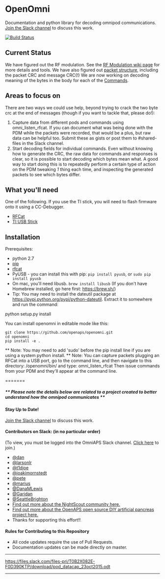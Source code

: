 # OpenOmni
Documentation and python library for decoding omnipod communications. [Join the Slack channel](https://omniaps.slack.com/) to discuss this work.

[![Build Status](https://travis-ci.org/openaps/openomni.svg?branch=master)](https://travis-ci.org/openaps/openomni)

## Current Status

We have figured out the RF modulation. See the [RF Modulation wiki page](https://github.com/openaps/openomni/wiki/RF-Modulation) for more details and tools.  We have also figured out [packet structure](https://github.com/openaps/openomni/tree/master/packets), including the packet CRC and message CRC(!) We are now working on decoding meaning of the bytes in the body for each of the [Commands](https://github.com/openaps/openomni/wiki/Protocol-Commands).

## Areas to focus on

There are two ways we could use help, beyond trying to crack the two byte crc at the end of messages (though if you want to tackle that, please do!):
  1. Capture data from different pods and commands using omni_listen_rfcat. If you can document what was being done with the PDM while the packets were recorded, that would be a plus, but raw data can be helpful too.  Submit these as gists or post them to #shared-files in the Slack channel.
  2. Start decoding fields for individual commands.  Even without knowing how to generate the CRC, the raw data for commands and responses is clear, so it is possible to start decoding which bytes mean what.  A good way to start doing this is to repeatedly perform a certain type of action on the PDM tweaking *1* thing each time, and inspecting the generated packets to see which bytes differ.

## What you'll need

One of the following.  If you use the TI stick, you will need to flash firmware onto it using a CC-Debugger.

  * [RFCat](http://int3.cc/products/rfcat)
  * [TI USB Stick](http://www.ti.com/tool/cc1111emk868-915)

## Installation

Prerequisites:
* python 2.7
* [pip](https://pip.readthedocs.io/en/stable/installing/)
* [rfcat](https://github.com/atlas0fd00m/rfcat)
* PyUSB - you can install this with pip: `pip install pyusb`, or `sudo pip install pyusb`
* On mac, you'll need libusb. `brew install libusb` (If you don't have Homebrew installed, go here first: https://brew.sh/)
* Tip: You may need to install the dateutil package at https://pypi.python.org/pypi/python-dateutil. Extract it to somewhere and run the command:

python setup.py install

You can install openomni in editable mode like this:
```
git clone https://github.com/openaps/openomni.git
cd openomni
pip install -e .
```
** Note: You may need to add 'sudo' before the pip install line if you are using a system python install.
** Note: You can capture packets plugging an RFCat into a USB port, go to the command line, and then navigate to this directory:
/openomni/bin/  and type:
omni_listen_rfcat
Then issue commands from your PDM and they'll appear at the command line.


=======
##### ** Please note the details below are related to a project created to better understand how the omnipod communicates **


#### Stay Up to Date!
[Join the Slack channel](https://omniapsslack.azurewebsites.net/) to discuss this work.

#### Contributors on Slack: (in no particular order)
(To view, you must be logged into the OmniAPS Slack channel. [Click here](https://omniapsslack.azurewebsites.net/) to join.)
* [@dan](https://omniaps.slack.com/team/dan)
* [@larsonlr](https://omniaps.slack.com/team/larsonlr)
* [@t1djoe](https://omniaps.slack.com/team/t1djoe)
* [@joakimornstedt](https://omniaps.slack.com/team/joakimornstedt)
* [@pete](https://omniaps.slack.com/team/pete)
* [@marius](https://omniaps.slack.com/team/marius) 
* [@DanaMLewis](https://omniaps.slack.com/team/danamlewis)
* [@Garidan](https://omniaps.slack.com/team/garidan)
* [@SeattleBrighton](https://omniaps.slack.com/team/seattlebrighton)
* [Find out more about the NightScout community here.](https://github.com/nightscout)
* [Find out more about the OpenAPS open source DIY artificial pancreas project here.](https://openaps.org)
* Thanks for supporting this effort!!

#### Rules for Contributing to this Repository

* All code updates require the use of Pull Requests.
* Documentation updates can be made directly on master.

***
https://files.slack.com/files-pri/T0B2X082E-F0D390KTP/download/pod_datacap_23oct2015.odt
***
